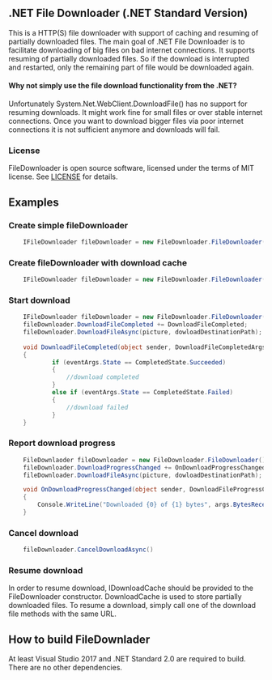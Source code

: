 ﻿## .NET File Downloader (.NET Standard Version)
This is a HTTP(S) file downloader with support of caching and resuming of partially downloaded files. 
The main goal of .NET File Downloader is to facilitate downloading of big files on bad internet connections. It supports resuming of partially downloaded files. So if the download is interrupted and restarted, only the remaining part of file would be downloaded again.
#### Why not simply use the file download functionality from the .NET?
Unfortunately System.Net.WebClient.DownloadFile() has no support for resuming downloads. It might work fine for small files or over stable internet connections. Once you want to download bigger files via poor internet connections it is not sufficient anymore and downloads will fail.
### License
FileDownloader is open source software, licensed under the terms of MIT license. See [LICENSE](LICENSE) for details.
## Examples
### Create simple fileDownloader
```C#
    IFileDownloader fileDownloader = new FileDownloader.FileDownloader();
```
### Create fileDownloader with download cache
```C#
    IFileDownloader fileDownloader = new FileDownloader.FileDownloader(new DownloadCacheImplementation());
```
### Start download
```C#
    IFileDownloader fileDownloader = new FileDownloader.FileDownloader();
    fileDownloader.DownloadFileCompleted += DownloadFileCompleted;
    fileDownloader.DownloadFileAsync(picture, dowloadDestinationPath);
    
    void DownloadFileCompleted(object sender, DownloadFileCompletedArgs eventArgs)
    {
            if (eventArgs.State == CompletedState.Succeeded)
            {
                //download completed
            }
            else if (eventArgs.State == CompletedState.Failed)
            {
                //download failed
            }
    }    
```
### Report download progress
```C#
    FileDownlaoder fileDownloader = new FileDownloader.FileDownloader();
    fileDownloader.DownloadProgressChanged += OnDownloadProgressChanged;
    fileDownloader.DownloadFileAsync(picture, dowloadDestinationPath);

    void OnDownloadProgressChanged(object sender, DownloadFileProgressChangedArgs args)
    {
		Console.WriteLine("Downloaded {0} of {1} bytes", args.BytesReceived, args.TotalBytesToReceive)
    }

```

### Cancel download
```C#
    fileDownloader.CancelDownloadAsync()
```
### Resume download

 In order to resume download, IDownloadCache should be provided to the FileDownloader constructor. DownloadCache is used to store partially downloaded files. To resume a download, simply call one of the download file methods with the same URL.

## How to build FileDownlader
At least Visual Studio 2017 and .NET Standard 2.0 are required to build. There are no other dependencies. 
